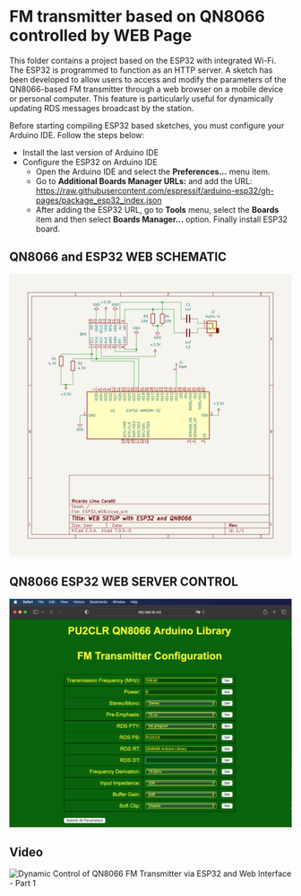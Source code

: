 # FM transmitter based on QN8066 controlled by WEB Page

This folder contains a project based on the ESP32 with integrated Wi-Fi. The ESP32 is programmed to function as an HTTP server. A sketch has been developed to allow users to access and modify the parameters of the QN8066-based FM transmitter through a web browser on a mobile device or personal computer. This feature is particularly useful for dynamically updating RDS messages broadcast by the station.


Before starting compiling ESP32 based sketches, you must configure your Arduino IDE. Follow the steps below:

* Install the last version of Arduino IDE
* Configure the ESP32 on Arduino IDE
  * Open the Arduino IDE and select the __Preferences...__ menu item.
  * Go to __Additional Boards Manager URLs:__ and add the URL: https://raw.githubusercontent.com/espressif/arduino-esp32/gh-pages/package_esp32_index.json
  * After adding the ESP32 URL, go to __Tools__ menu, select the __Boards__ item and then select __Boards Manager...__ option. Finally install ESP32 board.
  


## QN8066 and ESP32 WEB SCHEMATIC

![QN8066 and ESP32 WEB SCHEMATIC](./schematic_esp32_qn8066_setup.png)


## QN8066 ESP32 WEB SERVER CONTROL

![QN8066 ESP32 WEB SERVER CONTROL](./qn8066_web_page_control.png)

## Video

![Dynamic Control of QN8066 FM Transmitter via ESP32 and Web Interface - Part 1](https://youtu.be/pnmNTlQK2fY?si=OtrqaO6e3nbYOAQB)
